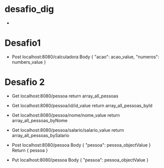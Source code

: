 # desafio_dig
*
# Desafio1
* Post localhost:8080/calculadora
Body { "acao": acao_value, "numeros": numbers_value } 

# Desafio 2
* Get localhost:8080/pessoa
return array_all_pessoas

* Get localhost:8080/pessoa/id/id_value
return array_all_pessoas_byId

* Get localhost:8080/pessoa/nome/nome_value
return array_all_pessoas_byNome


* Get localhost:8080/pessoa/salario/salario_value
return array_all_pessoas_bySalario


* Post localhost:8080/pessoa
Body { "pessoa": pessoa_objectValue }
Return { pessoa }


* Put localhost:8080/pessoa
Body { "pessoa": pessoa_objectValue }
